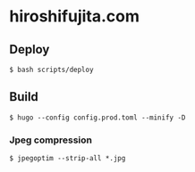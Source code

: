 # hiroshifujita.com

## Deploy

```bash:bash
$ bash scripts/deploy
```

## Build

``` bash:bash
$ hugo --config config.prod.toml --minify -D
```

### Jpeg compression

``` bash:bash
$ jpegoptim --strip-all *.jpg  
```
